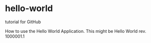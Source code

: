 # hello-world
tutorial for GitHub

How to use the Hello World Application.  This might be Hello World rev. 1000001.1
